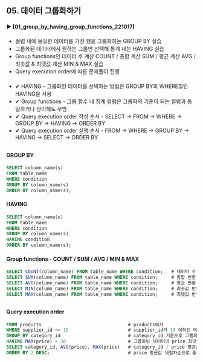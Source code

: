 ####  
## 05. 데이터 그룹화하기  
#### ► [01_group_by_having_group_functions_221017]  
- 컬럼 내에 동일한 데이터를 가진 행을 그룹화하는 GROUP BY 실습  
- 그룹화된 데이터에서 원하는 그룹만 선택해 통계 내는 HAVING 실습  
- Group functions인 데이터 수 계산 COUNT / 총합 계산 SUM / 평균 계산 AVG / 최솟값 & 최댓값 계산 MIN & MAX 실습  
- Query execution order에 따른 문제풀이 진행  
####  
- ✔︎ HAVING - 그룹화된 데이터를 선택하는 방법은 GROUP BY의 WHERE절인 HAVING을 사용  
- ✔︎ Group functions - 그룹 함수 내 집계 컬럼은 그룹화의 기준이 되는 컬럼과 동일하거나 상이해도 무방  
- ✔︎ Query execution order 작성 순서 - SELECT → FROM → WHERE → GROUP BY → HAVING → ORDER BY
- ✔︎ Query execution order 실행 순서 - FROM → WHERE → GROUP BY → HAVING → SELECT → ORDER BY
##
#### GROUP BY
``` SQL
SELECT column_name(s)
FROM table_name
WHERE condition
GROUP BY column_name(s)
ORDER BY column_name(s);
```
#### HAVING
``` SQL
SELECT column_name(s)
FROM table_name
WHERE condition
GROUP BY column_name(s)
HAVING condition
ORDER BY column_name(s);
```
#### Group functions - COUNT / SUM / AVG / MIN & MAX
``` SQL
SELECT COUNT(column_name) FROM table_name WHERE condition;   # 데이터 수 반환
SELECT SUM(column_name) FROM table_name WHERE condition;     # 총합 반환
SELECT AVG(column_name) FROM table_name WHERE condition;     # 평균 반환
SELECT MIN(column_name) FROM table_name WHERE condition;     # 최솟값 반환
SELECT MAX(column_name) FROM table_name WHERE condition;     # 최댓값 반환
```
##
#### Query execution order
``` SQL
FROM products                                # products에서
WHERE supplier_id <= 10                      # supplier_id가 10 이하인 데이터를
GROUP BY category_id                         # category_id 기준으로 그룹화하고,
HAVING MAX(price) > 30                       # 그룹화된 데이터의 price 최댓값이 30을 초과하는
SELECT category_id, AVG(price), MAX(price)   # category_id / price 평균값 / price 최댓값을
ORDER BY 2 DESC;                             # price 평균값 내림차순으로 출력하기
```
####
